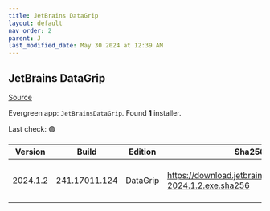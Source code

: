 ```yaml
---
title: JetBrains DataGrip
layout: default
nav_order: 2
parent: J
last_modified_date: May 30 2024 at 12:39 AM
---
```


## JetBrains DataGrip

[Source](https://www.jetbrains.com/datagrip)

Evergreen app: `JetBrainsDataGrip`. Found **1** installer.

Last check: 🟢

| Version  | Build         | Edition  | Sha256                                                       | Date      | Size       | Type | URI                                                                                                            |
| -------- | ------------- | -------- | ------------------------------------------------------------ | --------- | ---------- | ---- | -------------------------------------------------------------------------------------------------------------- |
| 2024.1.2 | 241.17011.124 | DataGrip | https://download.jetbrains.com/cpp/CLion-2024.1.2.exe.sha256 | 29/5/2024 | 1083076432 | exe  | [https://download.jetbrains.com/cpp/CLion-2024.1.2.exe](https://download.jetbrains.com/cpp/CLion-2024.1.2.exe) |
